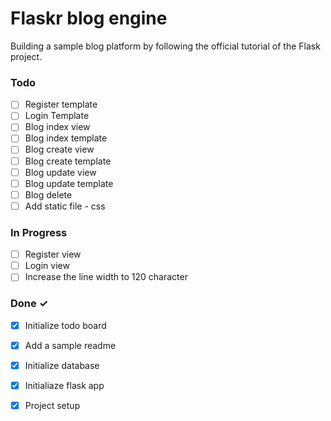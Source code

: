 # Flaskr blog engine

Building a sample blog platform by following the official tutorial of the Flask project. 

### Todo

- [ ] Register template  
- [ ] Login Template  
- [ ] Blog index view  
- [ ] Blog index template  
- [ ] Blog create view  
- [ ] Blog create template  
- [ ] Blog update view  
- [ ] Blog update template  
- [ ] Blog delete  
- [ ] Add static file - css  

### In Progress

- [ ] Register view  
- [ ] Login view  
- [ ] Increase the line width to 120 character  

### Done ✓

- [x] Initialize todo board  
- [x] Add a sample readme  
- [x] Initialize database  
- [x] Initialiaze flask app  
- [x] Project setup  

